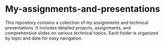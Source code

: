 # My-assignments-and-presentations
This repository contains a collection of my assignments and technical presentations. It includes detailed projects,  assignments, and comprehensive slides on various technical topics. Each folder is organized by topic and date for easy navigation.
